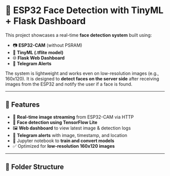 # 🤖 ESP32 Face Detection with TinyML + Flask Dashboard

This project showcases a real-time **face detection system** built using:
- 📷 **ESP32-CAM** (without PSRAM)
- 🧠 **TinyML (.tflite model)**
- 🌐 **Flask Web Dashboard**
- 📲 **Telegram Alerts**

The system is lightweight and works even on low-resolution images (e.g., 160x120). It is designed to **detect faces on the server side** after receiving images from the ESP32 and notify the user if a face is found.

---

## 🚀 Features

- 🔁 **Real-time image streaming** from ESP32-CAM via HTTP
- 🧠 **Face detection using TensorFlow Lite**
- 🖼️ **Web dashboard** to view latest image & detection logs
- 🔔 **Telegram alerts** with image, timestamp, and location
- 📒 Jupyter notebook to **train and convert models**
- ✅ Optimized for **low-resolution 160x120 images**

---

## 📁 Folder Structure


